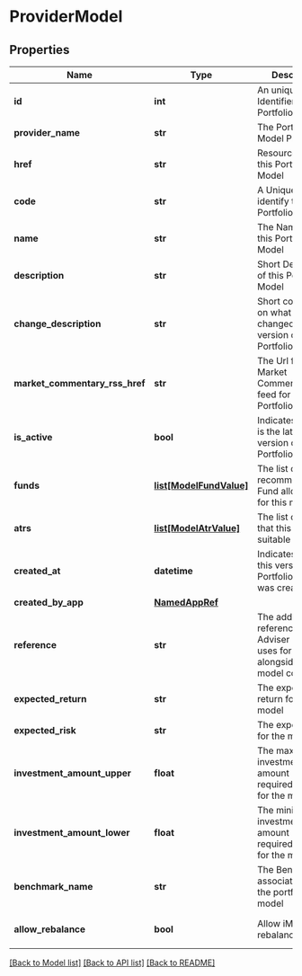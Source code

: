 # ProviderModel

## Properties
Name | Type | Description | Notes
------------ | ------------- | ------------- | -------------
**id** | **int** | An unique Identifier for this Portfolio Model | [optional] 
**provider_name** | **str** | The Portfolio Model Provider | [optional] 
**href** | **str** | Resource Uri for this Portfolio Model | [optional] 
**code** | **str** | A Unique code to identify this Portfolio Model | 
**name** | **str** | The Name of the this Portfolio Model | 
**description** | **str** | Short Description of this Portfolio Model | 
**change_description** | **str** | Short commentary on what has changed in this version of the Portfolio Model | [optional] 
**market_commentary_rss_href** | **str** | The Url for the Market Commentary RSS feed for this Portfolio Model | [optional] 
**is_active** | **bool** | Indicates that this is the latest version of the Portfolio Model | [optional] 
**funds** | [**list[ModelFundValue]**](ModelFundValue.md) | The list of recommended Fund allocations for this model. | 
**atrs** | [**list[ModelAtrValue]**](ModelAtrValue.md) | The list of ATRs that this model is suitable for | 
**created_at** | **datetime** | Indicates when this version of the Portfolio Model was created. | [optional] 
**created_by_app** | [**NamedAppRef**](NamedAppRef.md) |  | [optional] 
**reference** | **str** | The additional reference the Adviser Pro tool uses for models alongside the model code | [optional] 
**expected_return** | **str** | The expected return for the model | [optional] 
**expected_risk** | **str** | The expected risk for the model | [optional] 
**investment_amount_upper** | **float** | The maximum investment amount required/permitted for the model | [optional] 
**investment_amount_lower** | **float** | The minimum investment amount required/permitted for the model | [optional] 
**benchmark_name** | **str** | The Benchmark associated with the portfolio model | [optional] 
**allow_rebalance** | **bool** | Allow iMPS rebalance activity | [optional] [default to True]

[[Back to Model list]](../README.md#documentation-for-models) [[Back to API list]](../README.md#documentation-for-api-endpoints) [[Back to README]](../README.md)

